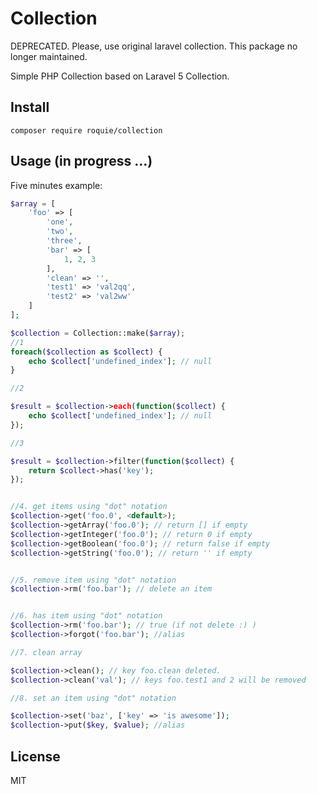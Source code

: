 # Collection

DEPRECATED. Please, use original laravel collection. This package no longer maintained.

Simple PHP Collection based on Laravel 5 Collection.

## Install

`composer require roquie/collection`

## Usage (in progress ...)

Five minutes example: <br>
```php
$array = [
    'foo' => [
        'one',
        'two',
        'three',
        'bar' => [
            1, 2, 3
        ],
        'clean' => '',
        'test1' => 'val2qq',
        'test2' => 'val2ww'
    ]
];

$collection = Collection::make($array);
//1
foreach($collection as $collect) {
    echo $collect['undefined_index']; // null
}

//2 

$result = $collection->each(function($collect) {
    echo $collect['undefined_index']; // null
});

//3

$result = $collection->filter(function($collect) {
    return $collect->has('key'); 
});


//4. get items using "dot" notation
$collection->get('foo.0', <default>);
$collection->getArray('foo.0'); // return [] if empty
$collection->getInteger('foo.0'); // return 0 if empty
$collection->getBoolean('foo.0'); // return false if empty
$collection->getString('foo.0'); // return '' if empty


//5. remove item using "dot" notation
$collection->rm('foo.bar'); // delete an item


//6. has item using "dot" notation
$collection->rm('foo.bar'); // true (if not delete :) )
$collection->forgot('foo.bar'); //alias

//7. clean array

$collection->clean(); // key foo.clean deleted.
$collection->clean('val'); // keys foo.test1 and 2 will be removed

//8. set an item using "dot" notation

$collection->set('baz', ['key' => 'is awesome']);
$collection->put($key, $value); //alias


```

## License 
MIT
